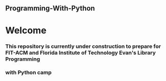 ## Programming-With-Python

# Welcome

### This repository is currently under construction to prepare for FIT-ACM and Florida Institute of Technology Evan's Library Programming
### with Python camp
